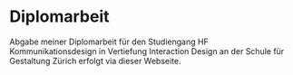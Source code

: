 # Diplomarbeit
Abgabe meiner Diplomarbeit für den Studiengang HF Kommunikationsdesign in Vertiefung Interaction Design an der Schule für Gestaltung Zürich erfolgt via dieser Webseite.
